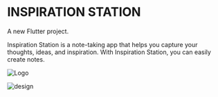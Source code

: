 # INSPIRATION STATION

A new Flutter project.

Inspiration Station is a note-taking app that helps you capture your thoughts, ideas, and inspiration. With Inspiration Station, you can easily create notes.



![Logo](https://github.com/kimoo112/Insipartion_Station/assets/130873071/8db3138e-f6ca-4538-9c13-7d2c739ae2c9) 


![design](https://github.com/kimoo112/Insipartion_Station/assets/130873071/8b49d61e-ac4d-4621-865b-3970a60cd2f6) 

